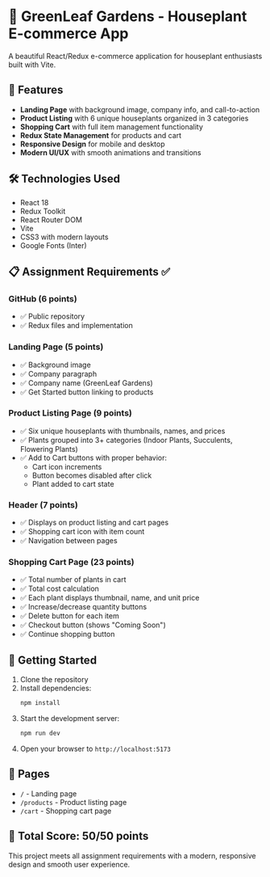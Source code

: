 # 🌱 GreenLeaf Gardens - Houseplant E-commerce App

A beautiful React/Redux e-commerce application for houseplant enthusiasts built with Vite.

## 🚀 Features

- **Landing Page** with background image, company info, and call-to-action
- **Product Listing** with 6 unique houseplants organized in 3 categories
- **Shopping Cart** with full item management functionality
- **Redux State Management** for products and cart
- **Responsive Design** for mobile and desktop
- **Modern UI/UX** with smooth animations and transitions

## 🛠️ Technologies Used

- React 18
- Redux Toolkit
- React Router DOM
- Vite
- CSS3 with modern layouts
- Google Fonts (Inter)

## 📋 Assignment Requirements ✅

### GitHub (6 points)
- ✅ Public repository
- ✅ Redux files and implementation

### Landing Page (5 points)
- ✅ Background image
- ✅ Company paragraph
- ✅ Company name (GreenLeaf Gardens)
- ✅ Get Started button linking to products

### Product Listing Page (9 points)
- ✅ Six unique houseplants with thumbnails, names, and prices
- ✅ Plants grouped into 3+ categories (Indoor Plants, Succulents, Flowering Plants)
- ✅ Add to Cart buttons with proper behavior:
  - Cart icon increments
  - Button becomes disabled after click
  - Plant added to cart state

### Header (7 points)
- ✅ Displays on product listing and cart pages
- ✅ Shopping cart icon with item count
- ✅ Navigation between pages

### Shopping Cart Page (23 points)
- ✅ Total number of plants in cart
- ✅ Total cost calculation
- ✅ Each plant displays thumbnail, name, and unit price
- ✅ Increase/decrease quantity buttons
- ✅ Delete button for each item
- ✅ Checkout button (shows "Coming Soon")
- ✅ Continue shopping button

## 🚀 Getting Started

1. Clone the repository
2. Install dependencies:
   ```bash
   npm install
   ```
3. Start the development server:
   ```bash
   npm run dev
   ```
4. Open your browser to `http://localhost:5173`

## 📱 Pages

- `/` - Landing page
- `/products` - Product listing page
- `/cart` - Shopping cart page

## 🎯 Total Score: 50/50 points

This project meets all assignment requirements with a modern, responsive design and smooth user experience.
